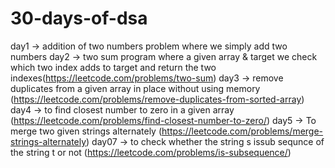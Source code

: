 # 30-days-of-dsa

day1 -> addition of two numbers problem where we simply add two numbers
day2 -> two sum program where a given array & target we check which two index adds to target and return the two indexes(https://leetcode.com/problems/two-sum)
day3 -> remove duplicates from a given array in place without using memory (https://leetcode.com/problems/remove-duplicates-from-sorted-array)
day4 -> to find closest number to zero in a given array (https://leetcode.com/problems/find-closest-number-to-zero/)
day5 -> To merge two given strings alternately (https://leetcode.com/problems/merge-strings-alternately)
day07 -> to check whether the string s issub sequnce of the string t or not (https://leetcode.com/problems/is-subsequence/)
